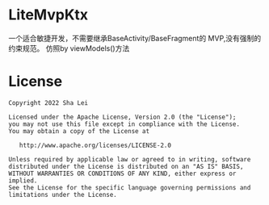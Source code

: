 
# LiteMvpKtx
一个适合敏捷开发，不需要继承BaseActivity/BaseFragment的 MVP,没有强制的约束规范。
仿照by viewModels<ViewModel>()方法

# License
```properties
Copyright 2022 Sha Lei

Licensed under the Apache License, Version 2.0 (the "License");
you may not use this file except in compliance with the License.
You may obtain a copy of the License at

   http://www.apache.org/licenses/LICENSE-2.0

Unless required by applicable law or agreed to in writing, software
distributed under the License is distributed on an "AS IS" BASIS,
WITHOUT WARRANTIES OR CONDITIONS OF ANY KIND, either express or implied.
See the License for the specific language governing permissions and
limitations under the License.
```
